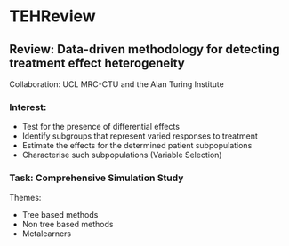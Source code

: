 # TEHReview

## Review: Data-driven methodology for detecting treatment effect heterogeneity

Collaboration: UCL MRC-CTU and the Alan Turing Institute

### Interest:

- Test for the presence of differential effects
- Identify subgroups that represent varied responses to treatment
- Estimate the effects for the determined patient subpopulations
- Characterise such subpopulations (Variable Selection)

### Task: Comprehensive Simulation Study

Themes: 

- Tree based methods
- Non tree based methods
- Metalearners
